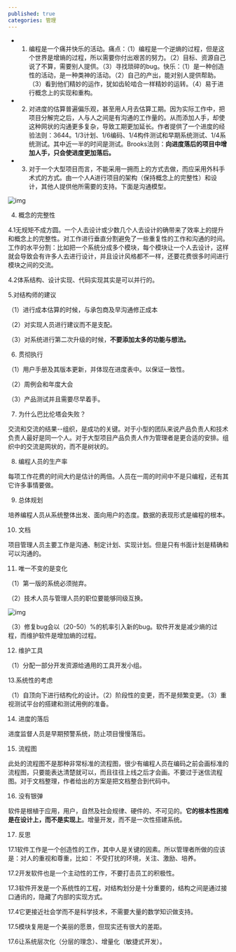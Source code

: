 ```yaml
---
published: true
categories: 管理
---
```

- 1. 编程是一个痛并快乐的活动。痛点：（1）编程是一个逆熵的过程，但是这个世界是增熵的过程，所以需要你付出艰苦的努力。（2）目标、资源自己说了不算，需要别人提供。（3）寻找琐碎的bug。快乐：（1）是一种创造性的活动，是一种类神的活动。（2）自己的产出，能对别人提供帮助。（3）看到他们精妙的运作，犹如齿轮啮合一样精妙的运转。（4）易于进行概念上的实现和重构。
- 2. 对进度的估算普遍偏乐观，甚至用人月去估算工期。因为实际工作中，把项目分解完之后，人与人之间是有沟通的工作量的。从而添加人手，却使这种网状的沟通更多复杂，导致工期更加延长。作者提供了一个进度的经验法则：3644。1/3计划、1/6编码、1/4构件测试和早期系统测试、1/4系统测试。其中近一半的时间是测试。Brooks法则：**向进度落后的项目中增加人手，只会使进度更加落后。**
- 3. 对于一个大型项目而言，不能采用一拥而上的方式去做，而应采用外科手术式的方式。由一个人A进行项目的架构（保持概念上的完整性）和设计，其他人提供他所需要的支持。下面是沟通模型。

![img](https://pic1.zhimg.com/80/v2-1605c2c0c062b618a3e76c1cb6bdb5af_720w.jpg?source=d16d100b)






4. 概念的完整性

4.1无规矩不成方圆。一个人去设计或少数几个人去设计的确带来了效率上的提升和概念上的完整性。对工作进行垂直分割避免了一些重复性的工作和沟通的时间。工作的水平分割：比如把一个系统分成多个模块，每个模块让一个人去设计，这样就会导致会有许多人去进行设计，并且设计风格都不一样，还要花费很多时间进行模块之间的交流。

4.2体系结构、设计实现、代码实现其实是可以并行的。

5.对结构师的建议

（1）进行成本估算的时候，与承包商及早沟通修正成本

（2）对实现人员进行建议而不是支配。

（3）对系统进行第二次升级的时候，**不要添加太多的功能与想法。**

6. 贯彻执行

（1）用户手册及其版本更新，并体现在进度表中。以保证一致性。

（2）周例会和年度大会

（3）产品测试并且需要尽早着手。

7. 为什么巴比伦塔会失败？

交流和交流的结果--组织，是成功的关键。对于小型的团队来说产品负责人和技术负责人最好是同一个人。对于大型项目产品负责人作为管理者是更合适的安排。组织中的交流是网状的，而不是树状的。

8. 编程人员的生产率

每项工作花费的时间大约是估计的两倍。人员在一周的时间中不是只编程，还有其它许多事情要做。

9. 总体规划

培养编程人员从系统整体出发、面向用户的态度。数据的表现形式是编程的根本。

10. 文档

项目管理人员主要工作是沟通、制定计划、实现计划。但是只有书面计划是精确和可以沟通的。

11. 唯一不变的是变化

（1）第一版的系统必须抛弃。

（2）技术人员与管理人员的职位要能够同级互换。

![img](https://picx.zhimg.com/80/v2-da97c6647c64943ff0b4ff7c2ec57270_720w.jpg?source=d16d100b)






（3）修复bug会以（20-50）%的机率引入新的bug。软件开发是减少熵的过程，而维护软件是增加熵的过程。

12. 维护工具

（1）分配一部分开发资源给通用的工具开发小组。

13.系统性的考虑

（1）自顶向下进行结构化的设计。（2）阶段性的变更，而不是频繁变更。（3）重视测试平台的搭建和测试用例的准备。

14. 进度的落后

进度监督人员是早期预警系统，防止项目慢慢落后。

15. 流程图

此处的流程图不是那种非常标准的流程图，很少有编程人员在编码之前会画标准的流程图，只要能表达清楚就可以，而且往往上线之后才会画。不要过于迷信流程图。对于文档整理，作者给出的方案是把文档整合到代码中。

16. 没有银弹

软件是根植于应用，用户，自然及社会规律、硬件的、不可见的。**它的根本性困难是在设计上，而不是实现上**。增量开发，而不是一次性搭建系统。

17. 反思

17.1软件工作是一个创造性的工作，其中人是关键的因素。所以管理者所做的应该是：对人的重视和尊重，比如： 不受打扰的环境，关注、激励、培养。

17.2开发软件也是一个主动性的工作，不要打击员工的积极性。

17.3软件开发是一个系统性的工程，对结构划分是十分重要的，结构之间是通过接口通讯的，隐藏了内部的实现方式。

17.4它更接近社会学而不是科学技术，不需要大量的数学知识做支持。

17.5模块复用是一个美丽的愿景，但现实还有很大的差距。

17.6让系统层次化（分层的理念）、增量化（敏捷式开发）。
